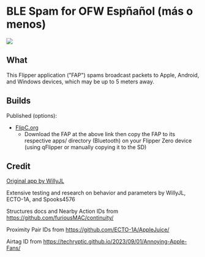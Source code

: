 # BLE Spam for OFW Espñañol (más o menos)

![](https://thumb.tildacdn.com/tild3332-3839-4061-b663-363464303432/-/resize/214x/-/format/webp/noroot.png)

## What

This Flipper application ("FAP") spams broadcast packets to Apple, Android, and Windows devices, which may be up to 5 meters away.

## Builds

Published (options):
* [FlipC.org](https://flipc.org/noproto/ble_spam_ofw?branch=master)
  * Download the FAP at the above link then copy the FAP to its respective apps/ directory (Bluetooth) on your Flipper Zero device (using qFlipper or manually copying it to the SD)

## Credit

[Original app by WillyJL](https://github.com/Flipper-XFW/Xtreme-Firmware/tree/dev/applications/external/ble_spam)

Extensive testing and research on behavior and parameters by WillyJL, ECTO-1A, and Spooks4576

Structures docs and Nearby Action IDs from https://github.com/furiousMAC/continuity/

Proximity Pair IDs from https://github.com/ECTO-1A/AppleJuice/

Airtag ID from https://techryptic.github.io/2023/09/01/Annoying-Apple-Fans/
